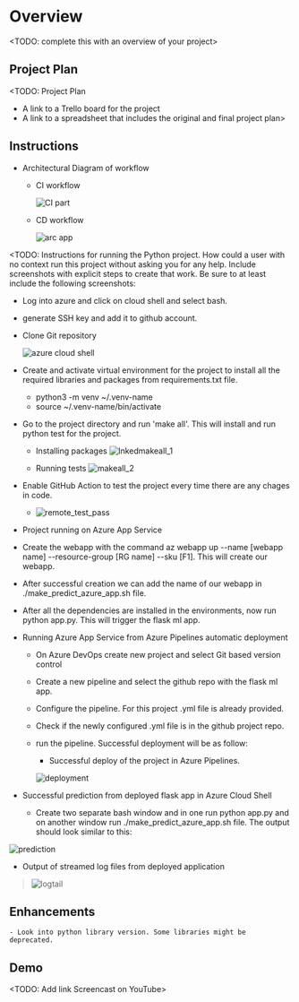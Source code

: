 # Overview

<TODO: complete this with an overview of your project>

## Project Plan
<TODO: Project Plan

* A link to a Trello board for the project
* A link to a spreadsheet that includes the original and final project plan>
	
## Instructions

* Architectural Diagram of workflow
  - CI workflow
 
     ![CI part](https://user-images.githubusercontent.com/61994831/186890022-95444de6-ffdd-47ef-a742-c1af6089052c.jpg)

  - CD workflow

	![arc app](https://user-images.githubusercontent.com/61994831/186885789-bdc498dc-b1f3-4f18-b6f5-ed57016c5017.jpg)


<TODO:  Instructions for running the Python project.  How could a user with no context run this project without asking you for any help.  Include screenshots with explicit steps to create that work. Be sure to at least include the following screenshots:
* Log into azure and click on cloud shell and select bash.
* generate SSH key and add it to github account.
* Clone Git repository 

	![azure cloud shell](https://user-images.githubusercontent.com/61994831/186887833-a43d65e6-f94c-44bc-84c5-649837e65f54.jpg)

* Create and activate virtual environment for the project to install all the required libraries and packages from requirements.txt file.
  - python3 -m venv ~/.venv-name
  - source ~/.venv-name/bin/activate
* Go to the project directory and run 'make all'. This will install and run python test for the project.
  - Installing packages
 ![Inkedmakeall_1](https://user-images.githubusercontent.com/61994831/186888675-a39576bd-e4fe-46ec-8d1d-b0a47e2b1db5.jpg)
 
  - Running tests
 ![makeall_2](https://user-images.githubusercontent.com/61994831/186888771-73f673b1-49ea-44aa-b592-742140ad264f.jpg)

* Enable GitHub Action to test the project every time there are any chages in code.


	- ![remote_test_pass](https://user-images.githubusercontent.com/61994831/186892663-af7f7449-2b3c-40ff-a463-85061326b3c8.jpg)


* Project running on Azure App Service
* Create the webapp with the command az webapp up --name [webapp name] --resource-group [RG name] --sku [F1]. This will create our webapp.
* After successful creation we can add the name of our webapp in ./make_predict_azure_app.sh file.
* After all the dependencies are installed in the environments, now run python app.py. This will trigger the flask ml app.

* Running Azure App Service from Azure Pipelines automatic deployment
	- On Azure DevOps create new project and select Git based version control
	- Create a new pipeline and select the github repo with the flask ml app.
	- Configure the pipeline. For this project .yml file is already provided.
	- Check if the newly configured .yml file is in the github project repo.
	- run the pipeline. Successful deployment will be as follow:
		- Successful deploy of the project in Azure Pipelines.
	
		![deployment](https://user-images.githubusercontent.com/61994831/186898613-a949c651-833c-4b79-8ad2-df5ad184d821.jpg)


* Successful prediction from deployed flask app in Azure Cloud Shell
	- Create two separate bash window and in one run python app.py and on another window run ./make_predict_azure_app.sh file.
The output should look similar to this:

![prediction](https://user-images.githubusercontent.com/61994831/186895517-1bfebe79-a88a-4dcd-b383-d4e4c65697a9.jpg)

* Output of streamed log files from deployed application

> ![logtail](https://user-images.githubusercontent.com/61994831/186896826-7cf7cd22-ac06-485f-811b-7dd09361dc8a.jpg)

## Enhancements
	- Look into python library version. Some libraries might be deprecated.
	
## Demo 

<TODO: Add link Screencast on YouTube>


